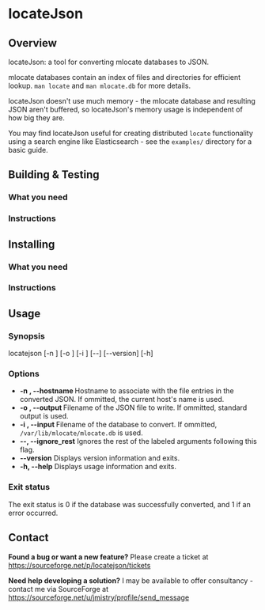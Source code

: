 # locateJson

## Overview

locateJson: a tool for converting mlocate databases to JSON.

mlocate databases contain an index of files and directories for efficient lookup. `man locate` and `man mlocate.db` for more details.

locateJson doesn't use much memory - the mlocate database and resulting JSON aren't buffered, so locateJson's memory usage is independent of how big they are.

You may find locateJson useful for creating distributed `locate` functionality using a search engine like Elasticsearch - see the `examples/` directory for a basic guide.

## Building & Testing

### What you need


### Instructions

## Installing

### What you need



### Instructions



## Usage

### Synopsis

locatejson [-n <string>] [-o <filename>] [-i <filename>] [--] [--version] [-h]

### Options

+ **-n <string>,  --hostname <string>** Hostname to associate with the file entries in the converted JSON. If ommitted, the current host's name is used.
+ **-o <filename>,  --output <filename>** Filename of the JSON file to write. If ommitted, standard output is used.
+ **-i <filename>,  --input <filename>** Filename of the database to convert. If ommitted, `/var/lib/mlocate/mlocate.db` is used.
+ **--,  --ignore_rest** Ignores the rest of the labeled arguments following this flag.
+ **--version** Displays version information and exits.
+ **-h,  --help** Displays usage information and exits.

### Exit status

The exit status is 0 if the database was successfully converted, and 1 if an error occurred.

## Contact

**Found a bug or want a new feature?** Please create a ticket at https://sourceforge.net/p/locatejson/tickets

**Need help developing a solution?** I may be available to offer consultancy - contact me via SourceForge at https://sourceforge.net/u/jmistry/profile/send_message

